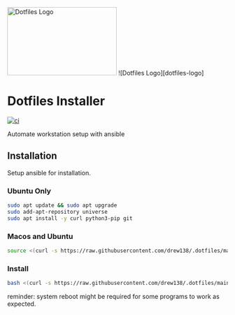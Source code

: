 <img src="https://raw.githubusercontent.com/drew138/.dotfiles/main/assets/Mac-Dev-Playbook-Logo.png" width="250" height="156" alt="Dotfiles Logo" />
![Dotfiles Logo][dotfiles-logo]

# Dotfiles Installer

[![ci][badge-gh-actions]][link-gh-actions]

Automate workstation setup with ansible

## Installation

Setup ansible for installation.

### Ubuntu Only

```bash
sudo apt update && sudo apt upgrade
sudo add-apt-repository universe
sudo apt install -y curl python3-pip git
```

### Macos and Ubuntu

```bash
source <(curl -s https://raw.githubusercontent.com/drew138/.dotfiles/main/roles/scripts/files/setup_ansible.sh)
```

### Install

```bash
bash <(curl -s https://raw.githubusercontent.com/drew138/.dotfiles/main/roles/scripts/files/install.sh)
```

reminder: system reboot might be required for some programs to work as expected.

[badge-gh-actions]: https://github.com/drew138/.dotfiles/actions/workflows/ci.yml/badge.svg?event=push
[link-gh-actions]: https://github.com/drew138/.dotfiles/actions?query=workflow%3Aci
[dotfiles-logo]: https://raw.githubusercontent.com/drew138/.dotfiles/main/assets/Dotfiles-Logo.png
